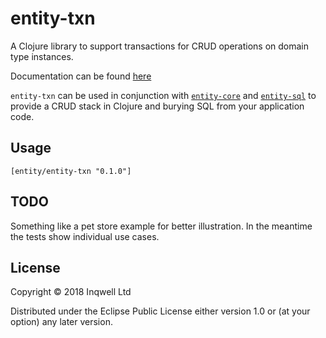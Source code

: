 # entity-txn

A Clojure library to support transactions for CRUD operations on domain type instances.

Documentation can be found [here](https://inqwell.github.io/entity-txn/index.html)

`entity-txn` can be used in conjunction with [`entity-core`](https://github.com/inqwell/entity-core)
and [`entity-sql`](https://github.com/inqwell/entity-sql) to provide a CRUD stack in Clojure and
burying SQL from your application code.

## Usage

`[entity/entity-txn "0.1.0"]`

## TODO
Something like a pet store example for better illustration. In the
meantime the tests show individual use cases.

## License

Copyright © 2018 Inqwell Ltd

Distributed under the Eclipse Public License either version 1.0 or (at
your option) any later version.
